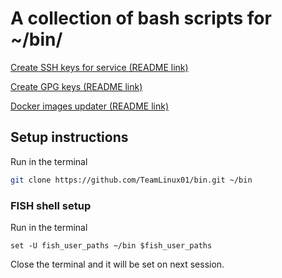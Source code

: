 # A collection of bash scripts for ~/bin/

[Create SSH keys for service (README link)](README/create-ssh-key-for-service.md)

[Create GPG keys (README link)](README/create-gpg-key.md)

[Docker images updater (README link)](README/docker-images-updater.md)

## Setup instructions

Run in the terminal

```bash
git clone https://github.com/TeamLinux01/bin.git ~/bin
```

### FISH shell setup

Run in the terminal

```fish
set -U fish_user_paths ~/bin $fish_user_paths
```

Close the terminal and it will be set on next session.
